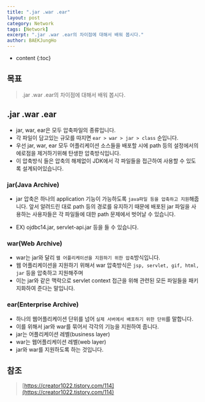 ```yaml
---
title: ".jar .war .ear"
layout: post
category: Network
tags: [Network]
excerpt: ".jar .war .ear의 차이점에 대해서 배워 봅시다."
author: BAEKJungHo
---
```


* content
{:toc}

## 목표

  > .jar .war .ear의 차이점에 대해서 배워 봅시다.

## .jar .war .ear

   - jar, war, ear은 모두 압축파일의 종류입니다.
   - 각 파일이 담고있는 규모를 따지면 `ear > war > jar > class` 순입니다.
   - 우선 jar, war, ear 모두 어플리케이션 소스들을 배포할 시에 path 등의 설정에서의 에로점을 제거하기위해 탄생한 압축방식입니다.
   - 이 압축방식 들은 압축의 해제없이 JDK에서 각 파일들을 접근하여 사용할 수 있도록 설계되어있습니다.

### jar(Java Archive)

  - jar 압축은 하나의 application 기능이 가능하도록 `java파일 등을 압축하고 지원`해줍니다. 앞서 알려드린 대로 path 등의 경로를 유지하기 때문에 배포된 jar 파일을 사용하는 사용자들은 각 파일들에 대한 path 문제에서 벗어날 수 있습니다.

  - EX) ojdbc14.jar, servlet-api.jar 등을 들 수 있습니다.

### war(Web Archive)

  - war는 jar와 달리 `웹 어플리케이션을 지원하기 위한 압축`방식입니다.
  - 웹 어플리케이션을 지원하기 위해서 war 압축방식은 `jsp, servlet, gif, html, jar` 등을 압축하고 지원해주며
  - 이는 jar와 같은 맥락으로 servlet context 접근을 위해 관련된 모든 파일들을 패키지화하여 준다는 말입니다.

### ear(Enterprise Archive)

  - 하나의 웹어플리케이션 단위를 넘어 `실제 서버에서 배포하기 위한 단위`를 말합니다.
  - 이를 위해서 jar와 war를 묶어서 각각의 기능을 지원하여 줍니다.
  - jar는 어플리케이션 레벨(business layer)
  - war는 웹어플리케이션 레벨(web layer)
  - jar와 war를 지원하도록 하는 것입니다.


## 참조

  > [https://creator1022.tistory.com/114](https://creator1022.tistory.com/114)
